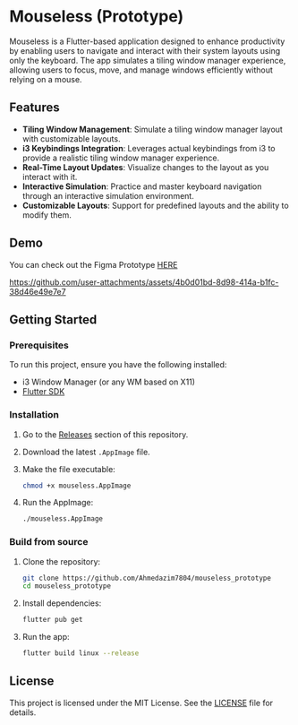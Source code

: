 # Mouseless (Prototype)

Mouseless is a Flutter-based application designed to enhance productivity by enabling users to navigate and interact with their system layouts using only the keyboard. The app simulates a tiling window manager experience, allowing users to focus, move, and manage windows efficiently without relying on a mouse.

## Features

- **Tiling Window Management**: Simulate a tiling window manager layout with customizable layouts.
- **i3 Keybindings Integration**: Leverages actual keybindings from i3 to provide a realistic tiling window manager experience.
- **Real-Time Layout Updates**: Visualize changes to the layout as you interact with it.
- **Interactive Simulation**: Practice and master keyboard navigation through an interactive simulation environment.
- **Customizable Layouts**: Support for predefined layouts and the ability to modify them.

## Demo
You can check out the Figma Prototype [HERE](https://www.figma.com/proto/QKm54iGlh6fu5STQi3euIC/Mouseless?node-id=87-2493&t=QBNDyrttu8F7OD77-1)

https://github.com/user-attachments/assets/4b0d01bd-8d98-414a-b1fc-38d46e49e7e7

## Getting Started

### Prerequisites

To run this project, ensure you have the following installed:

- i3 Window Manager (or any WM based on X11)
- [Flutter SDK](https://docs.flutter.dev/get-started/install)

### Installation

1. Go to the [Releases](https://github.com/Ahmedazim7804/mouseless_prototype) section of this repository.

2. Download the latest `.AppImage` file.

3. Make the file executable:

   ```bash
   chmod +x mouseless.AppImage
   ```

4. Run the AppImage:
   ```bash
   ./mouseless.AppImage
   ```

### Build from source

1. Clone the repository:

   ```bash
   git clone https://github.com/Ahmedazim7804/mouseless_prototype
   cd mouseless_prototype
   ```

2. Install dependencies:

   ```bash
   flutter pub get
   ```

3. Run the app:
   ```bash
   flutter build linux --release
   ```

## License

This project is licensed under the MIT License. See the [LICENSE](LICENSE) file for details.
